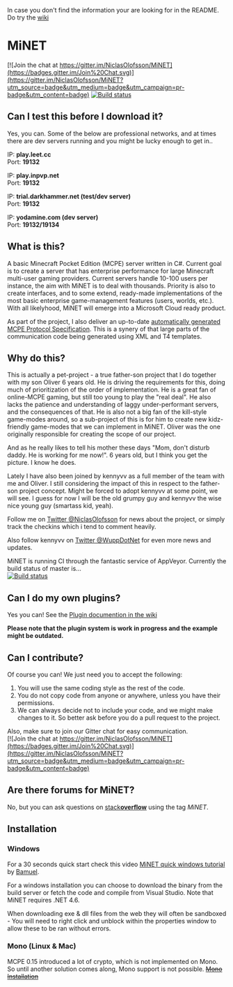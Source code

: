 In case you don't find the information your are looking for in the README. Do try the [wiki](https://github.com/NiclasOlofsson/MiNET/wiki)

MiNET
=====

[![Join the chat at https://gitter.im/NiclasOlofsson/MiNET](https://badges.gitter.im/Join%20Chat.svg)](https://gitter.im/NiclasOlofsson/MiNET?utm_source=badge&utm_medium=badge&utm_campaign=pr-badge&utm_content=badge) [![Build status](https://ci.appveyor.com/api/projects/status/gb8ukrnogknic26e/branch/master)](https://ci.appveyor.com/project/NiclasOlofsson/MiNET/branch/master)

## Can I test this before I download it?
Yes, you can. Some of the below are professional networks, and at times there are dev servers running and you might be lucky enough to get in..<br>

IP: **play.leet.cc**    
Port: **19132** 

IP: **play.inpvp.net**    
Port: **19132** 

IP: **trial.darkhammer.net (test/dev server)**    
Port: **19132**

IP: **yodamine.com (dev server)**    
Port: **19132/19134**    

## What is this?

A basic Minecraft Pocket Edition (MCPE) server written in C#. Current goal is to create a server that has enterprise performance for large Minecraft multi-user gaming providers. Current servers handle 10-100 users per instance, the aim with MiNET is to deal with thousands. Priority is also to create interfaces, and to some extend, ready-made implementations of the most basic enterprise game-management features (users, worlds, etc.). With all likelyhood, MiNET will emerge into a Microsoft Cloud ready product.

As part of the project, I also deliver an up-to-date [automatically generated MCPE Protocol Specification](/src/MiNET/MiNET/Net/MCPE%20Protocol%20Documentation.md). This is a synery of that large parts of the communication code being generated using XML and T4 templates.

## Why do this?

This is actually a pet-project - a true father-son project that I do together with my son Oliver 6 years old. He is driving the requirements for this, doing much of prioritization of the order of implementation. He is a great fan of online-MCPE gaming, but still too young to play the "real deal". He also lacks the patience and understanding of laggy under-performant servers, and the consequences of that. He is also not a big fan of the kill-style game-modes around, so a sub-project of this is for him to create new kidz-friendly game-modes that we can implement in MiNET. Oliver was the one originally responsible for creating the scope of our project.

And as he really likes to tell his mother these days "Mom, don't disturb daddy. He is working for me now!". 6 years old, but I think you get the picture. I know he does.

Lately I have also been joined by kennyvv as a full member of the team with me and Oliver. I still considering the impact of this in respect to the father-son project concept. Might be forced to adopt kennyvv at some point, we will see. I guess for now I will be the old grumpy guy and kennyvv the wise nice young guy (smartass kid, yeah).

Follow me on <a href="https://twitter.com/NiclasOlofsson" class="twitter-follow-button" data-show-count="true" data-size="large" data-dnt="true">Twitter @NiclasOlofsson</a> for news about the project, or simply track the checkins which i tend to comment heavily.

Also follow kennyvv on <a href="https://twitter.com/WuppDotNet" class="twitter-follow-button" data-show-count="true" data-size="large" data-dnt="true">Twitter @WuppDotNet</a> for even more news and updates.
 
MiNET is running CI through the fantastic service of AppVeyor. Currently the build status of master is...    
[![Build status](https://ci.appveyor.com/api/projects/status/gb8ukrnogknic26e/branch/master)](https://ci.appveyor.com/project/NiclasOlofsson/MiNET/branch/master)

## Can I do my own plugins?

Yes you can! See the [Plugin documention in the wiki](https://github.com/NiclasOlofsson/MiNET/wiki/Plugin-API-Documentation)

**Please note that the plugin system is work in progress and the example might be outdated.**

## Can I contribute?

Of course you can! We just need you to accept the following:

1. You will use the same coding style as the rest of the code.
2. You do not copy code from anyone or anywhere, unless you have their permissions.
3. We can always decide not to include your code, and we might make changes to it. So better ask before you do a pull request to the project.

Also, make sure to join our Gitter chat for easy communication.    
[![Join the chat at https://gitter.im/NiclasOlofsson/MiNET](https://badges.gitter.im/Join%20Chat.svg)](https://gitter.im/NiclasOlofsson/MiNET?utm_source=badge&utm_medium=badge&utm_campaign=pr-badge&utm_content=badge)

## Are there forums for MiNET?

No, but you can ask questions on [stack**overflow**](http://stackoverflow.com/questions/ask?tags=minet) using the tag *MiNET*. 

## Installation

### Windows

For a 30 seconds quick start check this video [MiNET quick windows tutorial](https://www.youtube.com/watch?v=AOgZx2vaIyw) by [Bamuel](https://github.com/Bamuel).

For a windows installation you can choose to download the binary from the build server or fetch the code and compile from Visual Studio. Note that MiNET requires .NET 4.6.

When downloading exe & dll files from the web they will often be sandboxed - You will need to right click and unblock within the properties window to allow these to be ran without errors.

### Mono (Linux & Mac)
MCPE 0.15 introduced a lot of crypto, which is not implemented on Mono. So until another solution comes along, Mono support is not possible.
~~[Mono Installation](https://github.com/NiclasOlofsson/MiNET/wiki/Running-MiNET-on-Linux)~~
